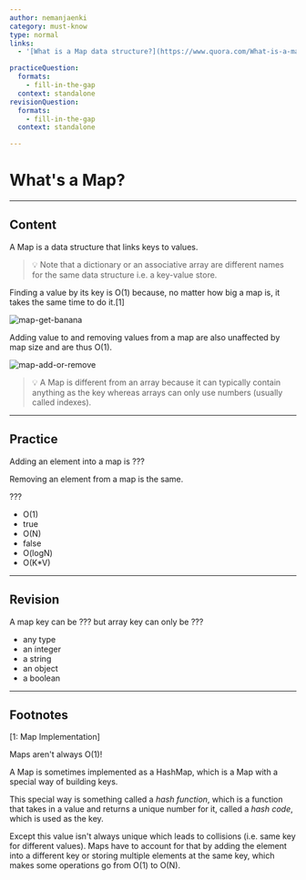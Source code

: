 ```yaml
---
author: nemanjaenki
category: must-know
type: normal
links:
  - '[What is a Map data structure?](https://www.quora.com/What-is-a-map-data-structure-How-does-it-store-data){discussion}'

practiceQuestion:
  formats:
    - fill-in-the-gap
  context: standalone
revisionQuestion:
  formats:
    - fill-in-the-gap
  context: standalone

---
```


# What's a Map?

---
## Content

A Map is a data structure that links keys to values.

> 💡 Note that a dictionary or an associative array are different names for the same data structure i.e. a key-value store. 

Finding a value by its key is O(1) because, no matter how big a map is, it takes the same time to do it.[1]

![map-get-banana](https://img.enkipro.com/207792353e00a4117cbbc62594a8788f.gif)

Adding value to and removing values from a map are also unaffected by map size and are thus O(1).

![map-add-or-remove](https://img.enkipro.com/eebddfae318999c0c250463a9596cd74.gif)

> 💡 A Map is different from an array because it can typically contain anything as the key whereas arrays can only use numbers (usually called indexes).

---
## Practice

Adding an element into a map is ???

Removing an element from a map is the same.

???

- O(1)
- true
- O(N)
- false
- O(logN)
- O(K*V)

---
## Revision

A map key can be ??? but array key can only be ???

- any type
- an integer
- a string
- an object
- a boolean

---
## Footnotes

[1: Map Implementation]

Maps aren't always O(1)!

A Map is sometimes implemented as a HashMap, which is a Map with a special way of building keys.

This special way is something called a *hash function*, which is a function that takes in a value and returns a unique number for it, called a *hash code*, which is used as the key.

Except this value isn't always unique which leads to collisions (i.e. same key for different values). Maps have to account for that by adding the element into a different key or storing multiple elements at the same key, which makes some operations go from O(1) to O(N).